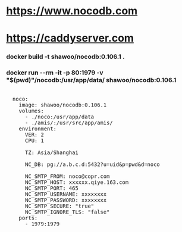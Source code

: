 # https://www.nocodb.com
# https://caddyserver.com

### docker build -t shawoo/nocodb:0.106.1 .

### docker run --rm -it -p 80:1979 -v "$(pwd)"/nocodb:/usr/app/data/ shawoo/nocodb:0.106.1

<pre>

  noco:
    image: shawoo/nocodb:0.106.1
    volumes:
      - ./noco:/usr/app/data
      - ./amis/:/usr/src/app/amis/
    environment:
      VER: 2
      CPU: 1
      
      TZ: Asia/Shanghai
      
      NC_DB: pg://a.b.c.d:5432?u=uid&p=pwd&d=noco

      NC_SMTP_FROM: noco@copr.com
      NC_SMTP_HOST: xxxxxx.qiye.163.com
      NC_SMTP_PORT: 465
      NC_SMTP_USERNAME: xxxxxxxx
      NC_SMTP_PASSWORD: xxxxxxxx
      NC_SMTP_SECURE: "true"
      NC_SMTP_IGNORE_TLS: "false"
    ports:
      - 1979:1979

</pre>
